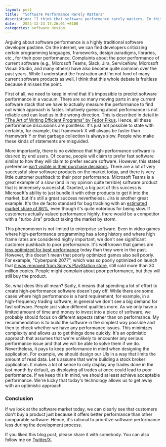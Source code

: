 ```yaml
---
layout: post
title:  "Software Performance Rarely Matters"
description: "I think that software performance rarely matters. In this blog post, I'll explain why I think so and what this implies for software design."
date:   2024-12-23 17:26:01 +0100
categories: software design
---
```

Arguing about software performance is a highly traditional software developer pastime. On the internet, we can find developers criticizing certain programming languages, frameworks, design paradigms, libraries, etc., for their poor performance. Complaints about the poor performance of current software (e.g., Microsoft Teams, Slack, Jira, ServiceNow, Microsoft Visual Studio, and many others) have also become quite common over the past years. While I understand the frustration and I'm not fond of many current software products as well, I think that this whole debate is fruitless because it misses the point.

First of all, we need to keep in mind that it's impossible to predict software performance in a vacuum. There are so many moving parts in any current software stack that we have to actually measure the performance to find out which approach is faster. Intuitively guessing about performance is not reliable and can lead us in the wrong direction. This is described in detail in ["The Art of Writing Efficient Programs" by Fedor Pikus](https://www.goodreads.com/book/show/59095357-the-art-of-writing-efficient-programs). Hence, all these performance discussions are pointless. It's just not possible to state with certainty, for example, that framework X will always be faster than framework Y or that garbage collection is always slow. People who make these kinds of statements are misguided.

More importantly, there is no evidence that high-performance software is desired by end users. Of course, people will claim to prefer fast software similar to how they will claim to prefer secure software. However, this stated preference [isn't visible in their purchase decisions](https://en.wikipedia.org/wiki/Revealed_preference). There are a lot of very successful slow software products on the market today, and there is very little customer pushback to their poor performance. Microsoft Teams is a great example of a slow (and in my opinion quite terrible) software product that is immensely successful. Granted, a big part of this success is Microsoft's ability to just bundle it with other products to get it into the market, but it's still a great success nevertheless. Jira is another great example. It's the de facto standard for bug tracking with an [estimated market share of 86%](https://6sense.com/tech/bug-and-issue-tracking/jira-software-market-share), even though it's quite notorious for being slow. If customers actually valued performance highly, there would be a competitor with a "turbo Jira" product taking the market by storm. 

This phenomenon is not limited to enterprise software. Even in video games where high-performance programming has a long history and where high frame rates are considered highly important, we don't see significant customer pushback to poor performance. It's well known that games are [less optimized for best performance](https://www.pcworld.com/article/2455340/are-modern-pc-games-badly-optimized-or-is-it-just-time-to-upgrade.html) today than they were in the past. However, this doesn't mean that poorly optimized games also sell poorly. For example, "Cyberpunk 2077", which was so poorly optimized on launch that [it was removed from Sony's PlayStation store](https://www.cnbc.com/2020/12/18/sony-pulls-cyberpunk-2077-from-playstation-store-after-backlash.html), still sold more than 30 million copies. People might complain about poor performance, but they will still buy the product.

So, what does this all mean? Sadly, it means that spending a lot of effort to create high-performance software doesn't pay off. While there are some cases where high performance is a hard requirement, for example, in a high-frequency trading software, in general we don't see a big demand for fast software. People just value different qualities more. As we only have a limited amount of time and money to invest into a piece of software, we probably should focus on different aspects rather than on performance. My recommendation is to build the software in the simplest way possible and then to check whether we have any performance issues. This minimizes complexity and allows us to get things done quickly. It's an optimistic approach that assumes that we're unlikely to encounter any serious performance issue and that we will be able to solve them if we do. Nevertheless, it pays to keep performance in mind when designing the application. For example, we should design our UIs in a way that limits the amount of read data. Let's assume that we're building a stock broker application. It makes a lot of sense to only display any trades done in the last month by default, as displaying all trades at once could lead to poor performance. If we keep this in mind, we should at least achieve acceptable performance. We're lucky that today's technology allows us to get away with an optimistic approach.

### Conclusion
If we look at the software market today, we can clearly see that customers don't buy a product just because it offers better performance than other comparable software. Hence, it's rational to prioritize software performance less during the development process.

If you liked this blog post, please share it with somebody. You can also follow me on [Twitter/X](https://twitter.com/fxr256).